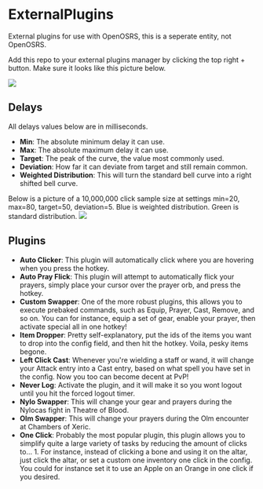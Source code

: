 # ExternalPlugins

External plugins for use with OpenOSRS, this is a seperate entity, not OpenOSRS.

Add this repo to your external plugins manager by clicking the top right + button.
Make sure it looks like this picture below.

![](https://cdn.discordapp.com/attachments/828143715364372520/828144975388737536/explugins.png)


## Delays
All delays values below are in milliseconds.
* __Min__: The absolute minimum delay it can use.
* __Max__: The absolute maximum delay it can use.
* __Target__: The peak of the curve, the value most commonly used.
* __Deviation__: How far it can deviate from target and still remain common.
* __Weighted Distribution__: This will turn the standard bell curve into a right shifted bell curve.

Below is a picture of a 10,000,000 click sample size at settings min=20, max=80, target=50, deviation=5.
Blue is weighted distribution.
Green is standard distribution.
![](https://i.imgur.com/CrRCWa5.png)

## Plugins
* __Auto Clicker__: This plugin will automatically click where you are hovering when you press the hotkey.
* __Auto Pray Flick__: This plugin will attempt to automatically flick your prayers, simply place your cursor over the prayer orb, and press the hotkey.
* __Custom Swapper__: One of the more robust plugins, this allows you to execute prebaked commands, such as Equip, Prayer, Cast, Remove, and so on. You can for instance, equip a set of gear, enable your prayer, then activate special all in one hotkey!
* __Item Dropper__:  Pretty self-explanatory, put the ids of the items you want to drop into the config field, and then hit the hotkey. Voila, pesky items begone.
* __Left Click Cast__: Whenever you're wielding a staff or wand, it will change your Attack entry into a Cast entry, based on what spell you have set in the config. Now you too can become decent at PvP!
* __Never Log__: Activate the plugin, and it will make it so you wont logout until you hit the forced logout timer.
* __Nylo Swapper__: This will change your gear and prayers during the Nylocas fight in Theatre of Blood.
* __Olm Swapper__: This will change your prayers during the Olm encounter at Chambers of Xeric.
* __One Click__: Probably the most popular plugin, this plugin allows you to simplify quite a large variety of tasks by reducing the amount of clicks to... 1. For instance, instead of clicking a bone and using it on the altar, just click the altar, or set a custom one inventory one click in the config. You could for instance set it to use an Apple on an Orange in one click if you desired.
